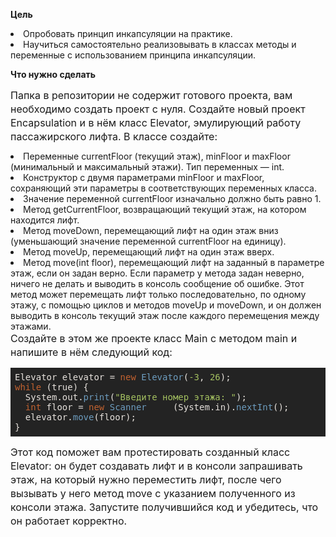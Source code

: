 <strong fr-original-style="" style="font-weight: 700; box-sizing: border-box;">Цель</strong>
<li fr-original-style="" style="box-sizing: border-box;">Опробовать принцип инкапсуляции на практике.</li>
<li fr-original-style="" style="box-sizing: border-box;">Научиться самостоятельно реализовывать в классах методы и переменные с использованием принципа инкапсуляции.</li>

<strong fr-original-style="" style="font-weight: 700; box-sizing: border-box;">Что нужно сделать</strong>
<p fr-original-style="" style="margin-top: 0px; margin-bottom: 12px; color: var(--ui-sb-color-text-main); box-sizing: border-box; font-size: 16px; line-height: 22px;">Папка в репозитории не содержит готового проекта, вам необходимо создать проект с нуля. Создайте новый проект Encapsulation и в нём класс Elevator, эмулирующий работу пассажирского лифта. В классе создайте:</p>
<li fr-original-style="" style="box-sizing: border-box;">Переменные currentFloor (текущий этаж), minFloor и maxFloor (минимальный и максимальный этажи). Тип переменных — int.</li>
<li fr-original-style="" style="box-sizing: border-box;">Конструктор с двумя параметрами minFloor и maxFloor, сохраняющий эти параметры в соответствующих переменных класса.</li>
<li fr-original-style="" style="box-sizing: border-box;">Значение переменной currentFloor изначально должно быть равно 1.</li>
<li fr-original-style="" style="box-sizing: border-box;">Метод getCurrentFloor, возвращающий текущий этаж, на котором находится лифт.</li>
<li fr-original-style="" style="box-sizing: border-box;">Метод moveDown, перемещающий лифт на один этаж вниз (уменьшающий значение переменной currentFloor на единицу).</li>
<li fr-original-style="" style="box-sizing: border-box;">Метод moveUp, перемещающий лифт на один этаж вверх.</li>
<li fr-original-style="" style="box-sizing: border-box;">Метод move(int floor), перемещающий лифт на заданный в параметре этаж, если он задан верно. Если параметр у метода задан неверно, ничего не делать и выводить в консоль сообщение об ошибке. Этот метод может перемещать лифт только последовательно, по одному этажу, с помощью циклов и методов moveUp и moveDown, и он должен выводить в консоль текущий этаж после каждого перемещения между этажами.</li>

<p fr-original-style="" style="margin-top: 0px; margin-bottom: 12px; color: var(--ui-sb-color-text-main); box-sizing: border-box; font-size: 16px; line-height: 22px;">Создайте в этом же проекте класс Main с методом main и напишите в нём следующий код:</p>
<pre fr-original-class="hljs cpp" fr-original-style="" style="display: block; overflow: visible; padding: 0.5em; background: rgb(35, 35, 35); color: rgb(230, 225, 220); white-space: pre-wrap; overflow-wrap: break-word; box-sizing: border-box;">Elevator elevator = <span fr-original-class="hljs-keyword" fr-original-style="" style="color: rgb(194, 98, 48); box-sizing: border-box;">new</span> <span fr-original-class="hljs-built_in" fr-original-style="" style="box-sizing: border-box; color: rgb(109, 156, 190);">Elevator</span>(<span fr-original-class="hljs-number" fr-original-style="" style="box-sizing: border-box; color: rgb(165, 194, 97);">-3</span>, <span fr-original-class="hljs-number" fr-original-style="" style="box-sizing: border-box; color: rgb(165, 194, 97);">26</span>);<br style="box-sizing: border-box;" fr-original-style=""><span fr-original-class="hljs-keyword" fr-original-style="" style="color: rgb(194, 98, 48); box-sizing: border-box;">while</span> (<span fr-original-class="hljs-literal" fr-original-style="" style="box-sizing: border-box;">true</span>) {<br style="box-sizing: border-box;" fr-original-style="">  System.out.<span fr-original-class="hljs-built_in" fr-original-style="" style="box-sizing: border-box; color: rgb(109, 156, 190);">print</span>(<span fr-original-class="hljs-string" fr-original-style="" style="box-sizing: border-box; color: rgb(165, 194, 97);">"Введите номер этажа: "</span>);<br style="box-sizing: border-box;" fr-original-style="">  <span fr-original-class="hljs-keyword" fr-original-style="" style="color: rgb(194, 98, 48); box-sizing: border-box;">int</span> floor = <span fr-original-class="hljs-keyword" fr-original-style="" style="color: rgb(194, 98, 48); box-sizing: border-box;">new</span> <span fr-original-class="hljs-built_in" fr-original-style="" style="box-sizing: border-box; color: rgb(109, 156, 190);">Scanner</span>     (System.in).<span fr-original-class="hljs-built_in" fr-original-style="" style="box-sizing: border-box; color: rgb(109, 156, 190);">nextInt</span>();<br style="box-sizing: border-box;" fr-original-style="">  elevator.<span fr-original-class="hljs-built_in" fr-original-style="" style="box-sizing: border-box; color: rgb(109, 156, 190);">move</span>(floor);<br style="box-sizing: border-box;" fr-original-style="">}			</pre>
<p fr-original-style="" style="margin-top: 0px; margin-bottom: 12px; color: var(--ui-sb-color-text-main); box-sizing: border-box; font-size: 16px; line-height: 22px;">Этот код поможет вам протестировать созданный класс Elevator: он будет создавать лифт и в консоли запрашивать этаж, на который нужно переместить лифт, после чего вызывать у него метод move с указанием полученного из консоли этажа. Запустите получившийся код и убедитесь, что он работает корректно.</p>
